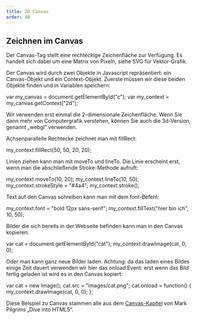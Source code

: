 ```yaml
---
title: 2D Canvas
order: 40
---
```


Zeichnen im Canvas
-------------------
Der Canvas-Tag stellt eine rechteckige Zeichenfläche zur Verfügung. Es handelt sich dabei um eine Matrix von Pixeln, siehe SVG für Vektor-Grafik.

Der Canvas wird durch zwei Objekte in Javascript repräsentiert: ein Canvas-Objekt und ein Context-Objekt. Zuerste müssen wir diese beiden Objekte finden und in Variablen speichern:

<javascript>
  var my_canvas = document.getElementById("c");
  var my_context = my_canvas.getContext("2d");
</javascript>

Wir verwenden erst einmal die 2-dimensionale Zeichenfläche. Wenn Sie dann mehr von Computergrafik verstehen, können Sie auch die 3d-Version, genannt „webgl“ verwenden.

Achsenparallelle Rechtecke zeichnet man mit fillRect:

<javascript>
  my_context.fillRect(50, 50, 20, 20);
</javascript>

Linien ziehen kann man mit moveTo und lineTo. Die Linie erscheint erst, wenn man die abschließende Stroke-Methode aufruft:

<javascript>
  my_context.moveTo(10, 20);
  my_context.lineTo(10, 50);
  my_context.strokeStyle = "#4a4";
  my_context.stroke();
</javascript>

Text auf den Canvas schreiben kann man mit dem font-Befehl:

<javascript>
  my_context.font = "bold 12px sans-serif"; 
  my_context.fillText("hier bin ich", 10, 50);
</javascript>

Bilder die sich bereits in der Webseite befinden kann man in den Canvas kopieren:

<javascript>
  var cat = document.getElementById("cat");   
  my_context.drawImage(cat, 0, 0);
</javascript>

Oder man kann ganz neue Bilder laden. Achtung: da das laden eines Bildes einige Zeit dauert verwenden wir hier das onload Event: erst wenn das Bild fertig geladen ist wird es in den Canvas kopiert:

<javascript>
  var cat = new Image();   
  cat.src = "images/cat.png";   
  cat.onload = function() {     
    my_context.drawImage(cat, 0, 0);   
  };
</javascript>

Diese Beispiel zu Canvas stammen alle aus dem [Canvas-Kapitel](http://diveintohtml5.info/canvas.html) von Mark Pilgrims „Dive into HTML5“.

